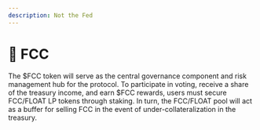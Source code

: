 ```yaml
---
description: Not the Fed
---
```


# 🏦 FCC

The $FCC token will serve as the central governance component and risk management hub for the protocol. To participate in voting, receive a share of the treasury income, and earn $FCC rewards, users must secure FCC/FLOAT LP tokens through staking. In turn, the FCC/FLOAT pool will act as a buffer for selling FCC in the event of under-collateralization in the treasury.
